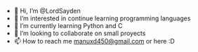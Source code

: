 - 👋 Hi, I’m @LordSayden
- 👀 I’m interested in continue learning programming languages
- 🌱 I’m currently learning Python and C
- 💞️ I’m looking to collaborate on small proyects
- 📫 How to reach me manuxd450@gmail.com or here :D

<!---
LordSayden/LordSayden is a ✨ special ✨ repository because its `README.md` (this file) appears on your GitHub profile.
You can click the Preview link to take a look at your changes.
--->

